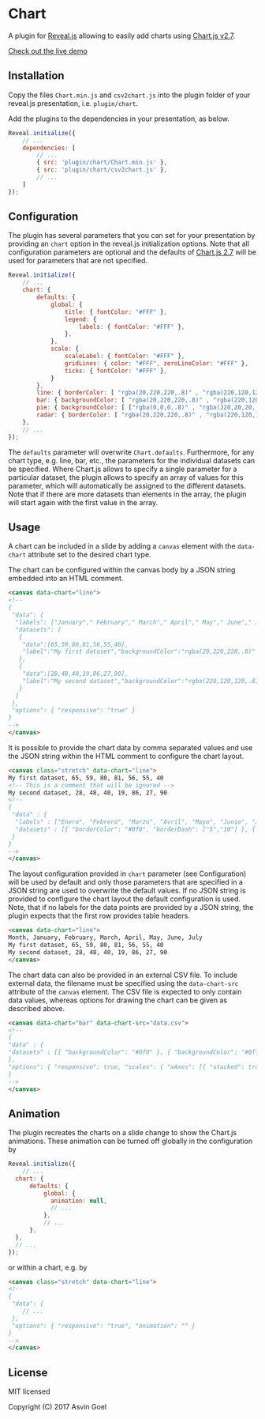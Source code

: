 # Chart

A plugin for [Reveal.js](https://github.com/hakimel/reveal.js) allowing to easily add charts using [Chart.js v2.7](http://www.chartjs.org/). 

[Check out the live demo](https://rajgoel.github.io/reveal.js-demos/chart-demo.html)

## Installation

Copy the files ```Chart.min.js``` and ```csv2chart.js``` into the plugin folder of your reveal.js presentation, i.e. ```plugin/chart```.

Add the plugins to the dependencies in your presentation, as below. 

```javascript
Reveal.initialize({
	// ...
	dependencies: [
		// ... 
		{ src: 'plugin/chart/Chart.min.js' },				
		{ src: 'plugin/chart/csv2chart.js' },
		// ... 
	]
});
```
## Configuration

The plugin has several parameters that you can set for your presentation by providing an ```chart``` option in the reveal.js initialization options. 
Note that all configuration parameters are optional and the defaults of [Chart.js 2.7](http://nnnick.github.io/Chart.js/docs-v2/) will be used for parameters that are not specified.


```javascript
Reveal.initialize({
	// ...
	chart: {
		defaults: { 
			global: { 
				title: { fontColor: "#FFF" }, 
				legend: {
					labels: { fontColor: "#FFF" },
				},
			},
			scale: { 
				scaleLabel: { fontColor: "#FFF" }, 
				gridLines: { color: "#FFF", zeroLineColor: "#FFF" }, 
				ticks: { fontColor: "#FFF" }, 
			} 
		},
		line: { borderColor: [ "rgba(20,220,220,.8)" , "rgba(220,120,120,.8)", "rgba(20,120,220,.8)" ], "borderDash": [ [5,10], [0,0] ]}, 
		bar: { backgroundColor: [ "rgba(20,220,220,.8)" , "rgba(220,120,120,.8)", "rgba(20,120,220,.8)" ]}, 
		pie: { backgroundColor: [ ["rgba(0,0,0,.8)" , "rgba(220,20,20,.8)", "rgba(20,220,20,.8)", "rgba(220,220,20,.8)", "rgba(20,20,220,.8)"] ]},
		radar: { borderColor: [ "rgba(20,220,220,.8)" , "rgba(220,120,120,.8)", "rgba(20,120,220,.8)" ]}, 
	},
	// ...
});
```
The ```defaults``` parameter  will overwrite ```Chart.defaults```. Furthermore, for any chart type, e.g. line, bar, etc., the parameters for the individual datasets can be specified. Where Chart.js allows to specify a single parameter for a particular dataset, the plugin allows to specify an array of values for this parameter, which will automatically be assigned to the different datasets. Note that if there are more datasets than elements in the array, the plugin will start again with the first value in the array.



## Usage

A chart can be included in a slide by adding a ```canvas``` element with the ```data-chart``` attribute set to the desired chart type. 

The chart can be configured within the canvas body by a JSON string embedded into an HTML comment.

```html
<canvas data-chart="line">
<!-- 
{
 "data": {
  "labels": ["January"," February"," March"," April"," May"," June"," July"],
  "datasets": [
   {
    "data":[65,59,80,81,56,55,40],
    "label":"My first dataset","backgroundColor":"rgba(20,220,220,.8)"
   },
   {
    "data":[28,48,40,19,86,27,90],
    "label":"My second dataset","backgroundColor":"rgba(220,120,120,.8)"
   }
  ]
 }, 
 "options": { "responsive": "true" }
}
-->
</canvas>
```
It is possible to provide the chart data by comma separated values and use the JSON string within the HTML comment to configure the chart layout. 

```html
<canvas class="stretch" data-chart="line">
My first dataset, 65, 59, 80, 81, 56, 55, 40
<!-- This is a comment that will be ignored -->
My second dataset, 28, 48, 40, 19, 86, 27, 90
<!-- 
{ 
 "data" : {
  "labels" : ["Enero", "Febrero", "Marzo", "Avril", "Mayo", "Junio", "Julio"],
  "datasets" : [{ "borderColor": "#0f0", "borderDash": ["5","10"] }, { "borderColor": "#0ff" } ]
 }
}
-->
</canvas>
```

The layout configuration provided in ```chart``` parameter (see Configuration) will be used by default and only those parameters that are specified in a JSON string are used to overwrite the default values. If no JSON string is provided to configure the chart layout the default configuration is used. Note, that if no labels for the data points are provided by a JSON string, the plugin expects that the first row provides table headers.

```html
<canvas data-chart="line">
Month, January, February, March, April, May, June, July
My first dataset, 65, 59, 80, 81, 56, 55, 40
My second dataset, 28, 48, 40, 19, 86, 27, 90
</canvas>
```

The chart data can also be provided in an external CSV file. To include external data, the filename must be specified using the ```data-chart-src``` attribute of the ```canvas``` element. The CSV file is expected to only contain data values, whereas options for drawing the chart can be given as described above.

```html
<canvas data-chart="bar" data-chart-src="data.csv">
<!-- 
{
"data" : {
"datasets" : [{ "backgroundColor": "#0f0" }, { "backgroundColor": "#0ff" } ]
},
"options": { "responsive": true, "scales": { "xAxes": [{ "stacked": true }], "yAxes": [{ "stacked": true }] } }
}
-->
</canvas>
```

## Animation

The plugin recreates the charts on a slide change to show the Chart.js animations. These animation can be turned off globally in the configuration by

```javascript
Reveal.initialize({
	// ...
  chart: {
	  defaults: { 
		  global: { 
			animation: null,
			// ...		
		  }, 
		  // ...
	  },
  },
  // ...
});
```

or within a chart, e.g. by

```html
<canvas class="stretch" data-chart="line">
<!--
{
 "data": {
	// ...
 }, 
 "options": { "responsive": "true", "animation": "" }
}
-->
</canvas>
```


## License

MIT licensed

Copyright (C) 2017 Asvin Goel
